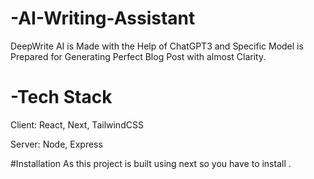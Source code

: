 # -AI-Writing-Assistant
DeepWrite AI is Made with the Help of ChatGPT3 and Specific Model is Prepared for Generating Perfect Blog Post with almost Clarity. 
# -Tech Stack
Client: React, Next, TailwindCSS

Server: Node, Express

#Installation
As this project is built using next so you have to install .
